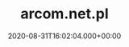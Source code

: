 ---
# GLOBAL 
layout: casestudy
page_type: casestudy
title: arcom.net.pl
published: true

#SEO
seo_title:  SEO arcom.net.pl
seo_description: |-
  META arcom.net.pl
main_keywords:
  - test arcom.net.pl 1
  - test arcom.net.pl 2

#HREFLANGS
display_hreflangs: false
hreflangs:
  -
    lang: x-default
    link: https://projets.io
  -
    lang: en
    link: https://projets.io

#MENU 
top_line:
  menu_title: arcom.net.pl
  cta_title:

#SETTINGS
show_contact_in_footer: true

#new
date: 2020-08-31T16:02:04.000+00:00
project_categories:
  - _services/aplikacje-internetowe.md
  - _services/ux-ui.md
range:
  - back-end
  - front-end
  - design

# CASESTUDY layout
intro: 
  title: <strong>Nowoczesny design</strong> i <strong>innowacyjny system</strong> widoku produktów
  content: |-
    Kompleksowa odpowiedź na oczekiwania użytkownika w zakresie systemów magazynowania i transportu. Doświadczenie wsparte nowoczesnymi technologiami. Innowacyjny sposób prezencji produktów z elementami animacji, prosty i charakterystyczny design, a przede wszystkim przyjazny i intuicyjny layout skierowany na użytkownika.
header:
  title:
  intro: |-
    
  main_photo:
screens:
  mobile: /uploads/casestudy-arcom-mobile.jpg
  desktop: /uploads/casestudy-arcom-desktop.jpg
colors:
  main: "FAE129"
  devices_border: "FFF"
company: Arcom
company_logo: /uploads/logo-arcom.svg
testimonial_on_index: true
casestudy_on_index: true
cta: 
customer_opinion:
  person: Marcin Smulski
  position: Sales Manager
  photo: /uploads/marcin-smulski.jpg
  quotation: |-
    W zeszłym roku mieliśmy okazje wspólnie z firmą Projets wybudować nową witrynę internetową dla naszej firmy. Na samym początku miłe zaskoczenie w postaci pozytywnego podejścia do klienta a później jeszcze większy plus za bardzo zaawansowaną technologie którą się posługują a dzięki której strona jest wyraźnie szybsza i wygląda nowocześnie. Na wszelkie nasze prośby reakcja zawsze natychmiastowa, nawet jeśli mówimy o sprawach już po zamknięciu etapu developmentu. Nie było chyba takiej wizji z naszej strony której nie udało by się im przelać na ekran, ba, poprawić ją i oszlifować żeby całość wyglądała profesjonalnie. Szczególne podziękowania dla Wojciecha Kozaka któremu w jakiś sposób udawało się upchnąć nasze zlecenia jeśli tylko tego potrzebowaliśmy.
  quotation_small: |-
    (..) miłe zaskoczenie w postaci pozytywnego podejścia do klienta a później jeszcze większy plus za bardzo zaawansowaną technologie którą się posługują a dzięki której strona jest wyraźnie szybsza i wygląda nowocześnie.
---